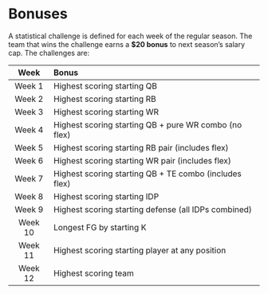 # Bonuses

A statistical challenge is defined for each week of the regular season.   The team that wins the challenge earns a **$20 bonus** to next season’s salary cap.  The challenges are:

| Week | Bonus |
|:----:|:------|
|Week 1|Highest scoring starting QB|
|Week 2|Highest scoring starting RB|
|Week 3|Highest scoring starting WR|
|Week 4|Highest scoring starting QB + pure WR combo (no flex)|
|Week 5|Highest scoring starting RB pair (includes flex)|
|Week 6|Highest scoring starting WR pair (includes flex)|
|Week 7|Highest scoring starting QB + TE combo (includes flex)|
|Week 8|Highest scoring starting IDP |
|Week 9|Highest scoring starting defense (all IDPs combined)|
|Week 10|Longest FG by starting K |
|Week 11|Highest scoring starting player at any position |
|Week 12|Highest scoring team|

